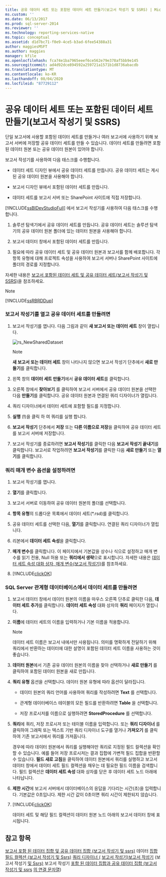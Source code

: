 ```yaml
---
title: 공유 데이터 세트 또는 포함된 데이터 세트 만들기(보고서 작성기 및 SSRS) | Microsoft Docs
ms.custom: ''
ms.date: 06/13/2017
ms.prod: sql-server-2014
ms.reviewer: ''
ms.technology: reporting-services-native
ms.topic: conceptual
ms.assetid: d1d7bc71-f0e9-4ce5-b3ad-6fee54388a31
author: maggiesMSFT
ms.author: maggies
manager: kfile
ms.openlocfilehash: fca74e1ba7965eeef6ce562e79e378af5bb9e145
ms.sourcegitcommit: ad4d92dce894592a259721a1571b1d8736abacdb
ms.translationtype: MT
ms.contentlocale: ko-KR
ms.lasthandoff: 08/04/2020
ms.locfileid: "87729112"
---
```

# <a name="create-a-shared-dataset-or-embedded-dataset-report-builder-and-ssrs"></a>공유 데이터 세트 또는 포함된 데이터 세트 만들기(보고서 작성기 및 SSRS)
  단일 보고서에 사용할 포함된 데이터 세트를 만들거나 여러 보고서에 사용하기 위해 보고서 서버에 저장할 공유 데이터 세트를 만들 수 있습니다. 데이터 세트를 만들려면 포함된 데이터 원본 또는 공유 데이터 원본이 있어야 합니다.

 보고서 작성기를 사용하여 다음 태스크를 수행합니다.

-   데이터 세트 디자인 뷰에서 공유 데이터 세트를 만듭니다. 공유 데이터 세트는 게시된 공유 데이터 원본을 사용해야 합니다.

-   보고서 디자인 뷰에서 포함된 데이터 세트를 만듭니다.

-   데이터 세트를 보고서 서버 또는 SharePoint 사이트에 직접 저장합니다.

 [!INCLUDE[ssBIDevStudioFull](../../includes/ssbidevstudiofull-md.md)] 에서 보고서 작성기를 사용하여 다음 태스크를 수행합니다.

1.  솔루션 탐색기에서 공유 데이터 세트를 만듭니다. 공유 데이터 세트는 솔루션 탐색기의 공유 데이터 원본 폴더에 있는 데이터 원본을 사용해야 합니다.

2.  보고서 데이터 창에서 포함된 데이터 세트를 만듭니다.

3.  필요에 따라 공유 데이터 세트 및 공유 데이터 원본과 보고서를 함께 배포합니다. 각 항목 유형에 대해 프로젝트 속성을 사용하여 보고서 서버나 SharePoint 사이트에 폴더의 경로를 지정합니다.

 자세한 내용은 [보고서 포함된 데이터 세트 및 공유 데이터 세트&#40;보고서 작성기 및 SSRS&#41;](report-embedded-datasets-and-shared-datasets-report-builder-and-ssrs.md)을 참조하세요.

> [!NOTE]
>  [!INCLUDE[ssRBRDDup](../../includes/ssrbrddup-md.md)]

### <a name="to-open-report-builder-and-create-a-shared-dataset"></a>보고서 작성기를 열고 공유 데이터 세트를 만들려면

1.  보고서 작성기를 엽니다. 다음 그림과 같이 **새 보고서 또는 데이터 세트** 창이 열립니다.

     ![rs_NewSharedDataset](../media/rs-newshareddataset.gif "rs_NewSharedDataset")

    > [!NOTE]
    >  **새 보고서 또는 데이터 세트** 창이 나타나지 않으면 보고서 작성기 단추에서 **새로 만들기**를 클릭합니다.

2.  왼쪽 창의 **데이터 세트 만들기**에서 **공유 데이터 세트**를 클릭합니다.

3.  오른쪽 창에서 **찾아보기** 를 클릭하여 보고서 서버에서 공유 데이터 원본을 선택한 다음 **만들기**를 클릭합니다. 공유 데이터 원본과 연결된 쿼리 디자이너가 열립니다.

4.  쿼리 디자이너에서 데이터 세트에 포함할 필드를 지정합니다.

5.  **실행** (**!**)을 클릭 하 여 쿼리를 실행 합니다.

6.  **보고서 작성기** 단추에서 **저장** 또는 **다른 이름으로 저장**을 클릭하여 공유 데이터 세트를 보고서 서버에 저장합니다.

7.  보고서 작성기를 종료하려면 **보고서 작성기**를 클릭한 다음 **보고서 작성기 끝내기**를 클릭합니다. 보고서로 작업하려면 **보고서 작성기**를 클릭한 다음 **새로 만들기** 또는 **열기**를 클릭합니다.

### <a name="to-set-query-parameter-options"></a>쿼리 매개 변수 옵션을 설정하려면

1.  보고서 작성기를 엽니다.

2.  **열기**를 클릭합니다.

3.  보고서 서버로 이동하여 공유 데이터 원본의 폴더를 선택합니다.

4.  **항목 유형**의 드롭다운 목록에서 데이터 세트(*.rsd)를 클릭합니다.

5.  공유 데이터 세트를 선택한 다음, **열기**를 클릭합니다. 연결된 쿼리 디자이너가 열립니다.

6.  리본에서 **데이터 세트 속성**을 클릭합니다.

7.  **매개 변수**를 클릭합니다. 이 페이지에서 기본값을 상수나 식으로 설정하고 매개 변수를 읽기 전용, Null 허용 또는 **쿼리에서 생략**으로 표시합니다. 자세한 내용은 [데이터 세트 속성 대화 상자, 매개 변수&#40;보고서 작성기&#41;](../dataset-properties-dialog-box-parameters-report-builder.md)를 참조하세요.

8.  [!INCLUDE[clickOK](../../../includes/clickok-md.md)]


### <a name="to-create-a-dataset-from-a-sql-server-relational-database"></a>SQL Server 관계형 데이터베이스에서 데이터 세트를 만들려면

1.  보고서 데이터 창에서 데이터 원본의 이름을 마우스 오른쪽 단추로 클릭한 다음, **데이터 세트 추가**를 클릭합니다. **데이터 세트 속성** 대화 상자의 **쿼리** 페이지가 열립니다.

2.  **이름**에 데이터 세트의 이름을 입력하거나 기본 이름을 적용합니다.

    > [!NOTE]
    >  데이터 세트 이름은 보고서 내에서만 사용됩니다. 의미를 명확하게 전달하기 위해 쿼리에서 반환하는 데이터에 대한 설명이 포함된 데이터 세트 이름을 사용하는 것이 좋습니다.

3.  **데이터 원본**에서 기존 공유 데이터 원본의 이름을 찾아 선택하거나 **새로 만들기** 를 클릭하여 포함된 데이터 원본을 새로 만듭니다.

4.  **쿼리 유형** 옵션을 선택합니다. 데이터 원본 유형에 따라 옵션이 달라집니다.

    -   데이터 원본의 쿼리 언어를 사용하여 쿼리를 작성하려면 **Text** 를 선택합니다.

    -   관계형 데이터베이스 테이블의 모든 필드를 반환하려면 **Table** 을 선택합니다.

    -   저장 프로시저를 이름으로 실행하려면 **StoredProcedure** 를 선택합니다.

5.  **쿼리**에 쿼리, 저장 프로시저 또는 테이블 이름을 입력합니다. 또는 **쿼리 디자이너** 를 클릭하여 그래픽 또는 텍스트 기반 쿼리 디자이너 도구를 열거나 **가져오기** 를 클릭하여 기존 보고서에서 쿼리를 가져옵니다.

     경우에 따라 데이터 원본에서 쿼리를 실행해야만 쿼리로 지정된 필드 컬렉션을 확인할 수 있습니다. 예를 들어 저장 프로시저는 결과 집합에 가변적 필드 집합을 반환할 수 있습니다. **필드 새로 고침**을 클릭하여 데이터 원본에서 쿼리를 실행하고 보고서 데이터 창에서 데이터 세트 필드 컬렉션을 채우는 데 필요한 필드 이름을 검색합니다. 필드 컬렉션은 **데이터 세트 속성** 대화 상자를 닫은 후 데이터 세트 노드 아래에 나타납니다.

6.  **제한 시간**에 보고서 서버에서 데이터베이스의 응답을 기다리는 시간(초)을 입력합니다. 기본값은 0초입니다. 제한 시간 값이 0초이면 쿼리 시간이 제한되지 않습니다.

7.  [!INCLUDE[clickOK](../../../includes/clickok-md.md)]

     데이터 세트 및 해당 필드 컬렉션이 데이터 원본 노드 아래의 보고서 데이터 창에 표시됩니다.

## <a name="see-also"></a>참고 항목
 [보고서 포함 된 데이터 집합 및 공유 데이터 집합 &#40;보고서 작성기 및 ssrs&#41;](report-embedded-datasets-and-shared-datasets-report-builder-and-ssrs.md) 데이터 [집합 필드 컬렉션 &#40;보고서 작성기 및 Ssrs&#41;](dataset-fields-collection-report-builder-and-ssrs.md) [쿼리 디자이너 &#40;](../query-designers-report-builder.md) [보고서 작성기&#41;보고서 작성기](../report-builder-help-for-dialog-boxes-panes-and-wizards.md) &#40;보고서 작성기 [및 Ssrs&#41;](report-datasets-ssrs.md) 보고서 작성기 [포함 된 데이터 집합과 공유 데이터 집합 &#40;보고서 작성기 및 ssrs](embedded-and-shared-datasets-report-builder-and-ssrs.md) [의 연결 문자열](../data-connections-data-sources-and-connection-strings-in-report-builder.md)&#41;



